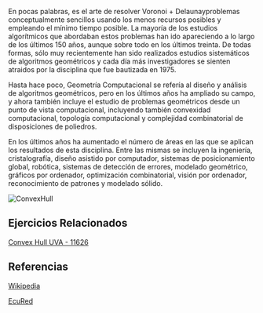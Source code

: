 En pocas palabras, es el arte de resolver Voronoi + Delaunayproblemas conceptualmente sencillos usando los menos recursos posibles y empleando el mínimo tiempo posible. La mayoría de los estudios algorítmicos que abordaban estos problemas han ido apareciendo a lo largo de los últimos 150 años, aunque sobre todo en los últimos treinta. De todas formas, sólo muy recientemente han sido realizados estudios sistemáticos de algoritmos geométricos y cada día más investigadores se sienten atraidos por la disciplina que fue bautizada en 1975.

Hasta hace poco, Geometría Computacional se refería al diseño y análisis de algoritmos geométricos, pero en los últimos años ha ampliado su campo, y ahora también incluye el estudio de problemas geométricos desde un punto de vista computacional, incluyendo también convexidad computacional, topología computacional y complejidad combinatorial de disposiciones de poliedros.

En los últimos años ha aumentado el número de áreas en las que se aplican los resultados de esta disciplina. Entre las mismas se incluyen la ingeniería, cristalografía, diseño asistido por computador, sistemas de posicionamiento global, robótica, sistemas de detección de errores, modelado geométrico, gráficos por ordenador, optimización combinatorial, visión por ordenador, reconocimiento de patrones y modelado sólido.

![ConvexHull](https://encrypted-tbn0.gstatic.com/images?q=tbn:ANd9GcSycxpzlIOv8bI2yi7CvLbLyPqhtrDajQCfjReFtLyNwh_cyR_geotDGifz49tYRUQoUl4&usqp=CAU)


## Ejercicios Relacionados
[Convex Hull UVA - 11626](https://vjudge.net/problem/UVA-11626)


## Referencias
[Wikipedia](https://es.wikipedia.org/wiki/Geometr%C3%ADa_computacional#Complejidad_algor%C3%ADtmica)


[EcuRed](https://www.ecured.cu/Envoltura_convexa)

